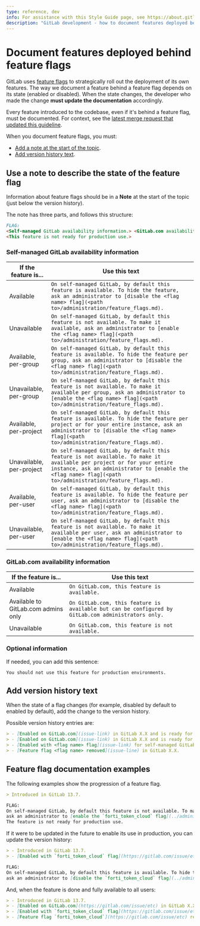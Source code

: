 ```yaml
---
type: reference, dev
info: For assistance with this Style Guide page, see https://about.gitlab.com/handbook/engineering/ux/technical-writing/#assignments-to-other-projects-and-subjects.
description: "GitLab development - how to document features deployed behind feature flags"
---
```


# Document features deployed behind feature flags

GitLab uses [feature flags](../feature_flags/index.md) to strategically roll
out the deployment of its own features. The way we document a feature behind a
feature flag depends on its state (enabled or disabled). When the state
changes, the developer who made the change **must update the documentation**
accordingly.

Every feature introduced to the codebase, even if it's behind a feature flag,
must be documented. For context, see the
[latest merge request that updated this guideline](https://gitlab.com/gitlab-org/gitlab/-/merge_requests/47917#note_459984428).

When you document feature flags, you must:

- [Add a note at the start of the topic](#use-a-note-to-describe-the-state-of-the-feature-flag).
- [Add version history text](#add-version-history-text).

## Use a note to describe the state of the feature flag

Information about feature flags should be in a **Note** at the start of the topic (just below the version history).

The note has three parts, and follows this structure:

```markdown
FLAG:
<Self-managed GitLab availability information.> <GitLab.com availability information.>
<This feature is not ready for production use.>
```

### Self-managed GitLab availability information

| If the feature is...     | Use this text |
|--------------------------|---------------|
| Available                | `On self-managed GitLab, by default this feature is available. To hide the feature, ask an administrator to [disable the <flag name> flag](<path to>/administration/feature_flags.md).` |
| Unavailable              | `On self-managed GitLab, by default this feature is not available. To make it available, ask an administrator to [enable the <flag name> flag](<path to>/administration/feature_flags.md).` |
| Available, per-group     | `On self-managed GitLab, by default this feature is available. To hide the feature per group, ask an administrator to [disable the <flag name> flag](<path to>/administration/feature_flags.md).` |
| Unavailable, per-group   | `On self-managed GitLab, by default this feature is not available. To make it available per group, ask an administrator to [enable the <flag name> flag](<path to>/administration/feature_flags.md).` |
| Available, per-project   | `On self-managed GitLab, by default this feature is available. To hide the feature per project or for your entire instance, ask an administrator to [disable the <flag name> flag](<path to>/administration/feature_flags.md).` |
| Unavailable, per-project | `On self-managed GitLab, by default this feature is not available. To make it available per project or for your entire instance, ask an administrator to [enable the <flag name> flag](<path to>/administration/feature_flags.md).` |
| Available, per-user      | `On self-managed GitLab, by default this feature is available. To hide the feature per user, ask an administrator to [disable the <flag name> flag](<path to>/administration/feature_flags.md).` |
| Unavailable, per-user    | `On self-managed GitLab, by default this feature is not available. To make it available per user, ask an administrator to [enable the <flag name> flag](<path to>/administration/feature_flags.md).` |

### GitLab.com availability information

| If the feature is...                | Use this text |
|-------------------------------------|---------------|
| Available                           | `On GitLab.com, this feature is available.` |
| Available to GitLab.com admins only | `On GitLab.com, this feature is available but can be configured by GitLab.com administrators only.`
| Unavailable                         | `On GitLab.com, this feature is not available.`|

### Optional information

If needed, you can add this sentence:

`You should not use this feature for production environments.`

## Add version history text

When the state of a flag changes (for example, disabled by default to enabled by default), add the change to the version history.

Possible version history entries are:

```markdown
> - [Enabled on GitLab.com](issue-link) in GitLab X.X and is ready for production use.
> - [Enabled on GitLab.com](issue-link) in GitLab X.X and is ready for production use. Available to GitLab.com administrators only.
> - [Enabled with <flag name> flag](issue-link) for self-managed GitLab in GitLab X.X and is ready for production use.
> - [Feature flag <flag name> removed](issue-line) in GitLab X.X.
```

## Feature flag documentation examples

The following examples show the progression of a feature flag.

```markdown
> Introduced in GitLab 13.7.

FLAG:
On self-managed GitLab, by default this feature is not available. To make it available,
ask an administrator to [enable the `forti_token_cloud` flag](../administration/feature_flags.md).`
The feature is not ready for production use.
```

If it were to be updated in the future to enable its use in production, you can update the version history:

```markdown
> - Introduced in GitLab 13.7.
> - [Enabled with `forti_token_cloud` flag](https://gitlab.com/issue/etc) for self-managed GitLab in GitLab X.X and ready for production use.

FLAG:
On self-managed GitLab, by default this feature is available. To hide the feature per user,
ask an administrator to [disable the `forti_token_cloud` flag](../administration/feature_flags.md).
```

And, when the feature is done and fully available to all users:

```markdown
> - Introduced in GitLab 13.7.
> - [Enabled on GitLab.com](https://gitlab.com/issue/etc) in GitLab X.X and is ready for production use.
> - [Enabled with `forti_token_cloud` flag](https://gitlab.com/issue/etc) for self-managed GitLab in GitLab X.X and is ready for production use.
> - [Feature flag `forti_token_cloud`](https://gitlab.com/issue/etc) removed in GitLab X.X.
```
